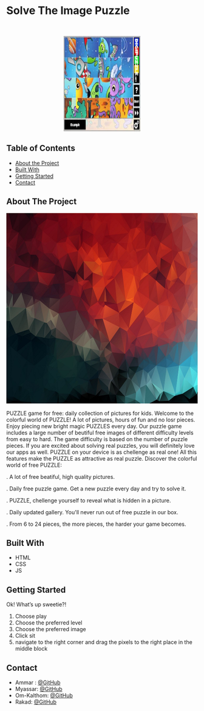 
# Solve The Image Puzzle

<!-- PROJECT LOGO -->
<br />

<p align="center">
  <img src="https://github.com/WebAhead7/PUZZLE/blob/main/asd.jpeg" width="40%" height="250"/>
</p>


<!-- TABLE OF CONTENTS -->
## Table of Contents

* [About the Project](#about-the-project)
* [Built With](#built-with)
* [Getting Started](#getting-started)
* [Contact](#contact)


<!-- ABOUT THE PROJECT -->
## About The Project
<p align="center">
  <img src="https://github.com/WebAhead7/PUZZLE/blob/main/graphic.jpg" width="100%" height="500" />
</p>
  
PUZZLE game for free: daily collection of pictures for kids.
Welcome to the colorful world of PUZZLE! A lot of pictures, hours of fun and no losr pieces.
Enjoy piecing new bright magic PUZZLES every day.
Our puzzle game includes a large number of beutiful free images of different difficulty levels from easy to hard. The game difficulty is based on the number of puzzle pieces.
If you are excited about solving real puzzles, you will definitely love our apps as well.
PUZZLE on your device is as chellenge as real one! All this features make the PUZZLE as attractive as real puzzle.
Discover the colorful world of free  PUZZLE:

. A lot of free beatiful, high quality pictures.

. Daily free puzzle game. Get a new puzzle every day and try to solve it.

. PUZZLE, chellenge yourself to reveal what is hidden in a picture.

. Daily updated gallery. You'll never run out of free puzzle in our box.

. From 6 to 24 pieces, the more pieces, the harder your game becomes.


## Built With
* HTML
* CSS
* JS


<!-- GETTING STARTED -->
## Getting Started
Ok! What’s up sweetie?!
1) Choose play
2) Choose the preferred level
3) Choose the preferred image
4) Click sit
5) navigate to the right corner and drag the pixels to the right place in the middle block

<!-- CONTACT -->
## Contact

* Ammar : [@GitHub](https://github.com/Ammaryus)
* Myassar:  [@GitHub](https://github.com/myassar1211)
* Om-Kalthom:  [@GitHub](https://github.com/OmklthomAmara)
* Rakad:  [@GitHub](https://github.com/rakad-kh)

